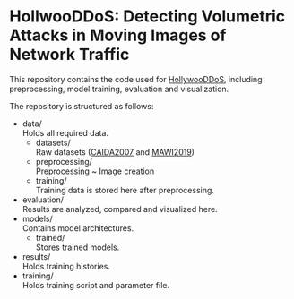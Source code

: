 # HollwooDDoS: Detecting Volumetric Attacks in Moving Images of Network Traffic

This repository contains the code used for [HollywooDDoS](s.kit.edu/skopmann), including preprocessing, model training, evaluation and visualization.

The repository is structured as follows:

- data/<br>Holds all required data.
  - datasets/<br>Raw datasets ([CAIDA2007](https://www.caida.org/catalog/datasets/ddos-20070804_dataset/) and [MAWI2019](http://mawi.wide.ad.jp/mawi/samplepoint-F/2019/201909011400.html))
  - preprocessing/ <br>Preprocessing ~ Image creation
  - training/ <br>Training data is stored here after preprocessing.
- evaluation/ <br>Results are analyzed, compared and visualized here.
- models/ <br>Contains model architectures.
  - trained/ <br>Stores trained models.
- results/ <br>Holds training histories.
- training/ <br>Holds training script and parameter file.
